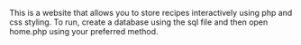 This is a website that allows you to store recipes interactively using php and css styling. To run, create a database using the sql file and then open home.php using your preferred method.
